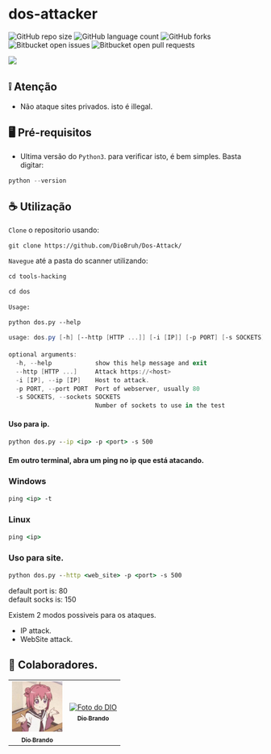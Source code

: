 # dos-attacker

![GitHub repo size](https://img.shields.io/github/repo-size/DioBruh/tools-hacking?style=for-the-badge)
![GitHub language count](https://img.shields.io/github/languages/count/DioBruh/tools-hacking?style=for-the-badge)
![GitHub forks](https://img.shields.io/github/forks/DioBruh/tools-hacking?style=for-the-badge)
![Bitbucket open issues](https://img.shields.io/bitbucket/issues/DioBruh/tools-hacking?style=for-the-badge)
![Bitbucket open pull requests](https://img.shields.io/bitbucket/pr-raw/DioBruh/tools-hacking?style=for-the-badge)

<p>
  <img src="https://img2.gratispng.com/20180331/piw/kisspng-giant-panda-bear-pixel-art-5ac02cd75add07.0257870115225438313722.jpg"width="250px">
</p>

## ❕ Atenção
* Não ataque sites privados. isto é illegal.

## 🖥️ Pré-requisitos
* Ultima versão do `Python3`.
para verificar isto, é bem simples. Basta digitar:

```powershell
python --version
```

## ☕ Utilização
`Clone` o repositorio usando:

```
git clone https://github.com/DioBruh/Dos-Attack/
```

`Navegue` até a pasta do scanner utilizando:

```
cd tools-hacking
```

```
cd dos
```

`Usage:`

```
python dos.py --help 
```

```powershell
usage: dos.py [-h] [--http [HTTP ...]] [-i [IP]] [-p PORT] [-s SOCKETS]

optional arguments:
  -h, --help            show this help message and exit
  --http [HTTP ...]     Attack https://<host>
  -i [IP], --ip [IP]    Host to attack.
  -p PORT, --port PORT  Port of webserver, usually 80
  -s SOCKETS, --sockets SOCKETS
                        Number of sockets to use in the test
```

#### Uso para ip. 

```cmd
python dos.py --ip <ip> -p <port> -s 500
```

#### Em outro terminal, abra um ping no ip que está atacando.

### Windows

```bat
ping <ip> -t
```

### Linux
```cmd
ping <ip> 
```



### Uso para site.

```cmd
python dos.py --http <web_site> -p <port> -s 500
```

default port is: 80<br>
default socks is: 150

Existem 2 modos possiveis para os ataques.
* IP attack.
* WebSite attack.

## 🤝 Colaboradores.
<table>
    <td align="center">
      <a href="https://github.com/DioBruh/">
        <img src="https://github.com/OnlyFalopas/falopas-painel/blob/main/devs/87872423.jpg" width="100px;" alt="Foto do DIO"/><br>
        <sub>
          <b>Dio Brando</b>
        </sub>
      </a>
    </td>
  <td align="center">
      <a href="https://github.com/Josh-Washington">
        <img src="https://avatars.githubusercontent.com/u/89495720?v=4" width="100px;" alt="Foto do DIO"/><br>
        <sub>
          <b>Dio Brando</b>
        </sub>
      </a>
    </td>
  </tr>
</table>

